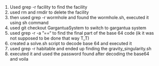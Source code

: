 1. Used grep -r facility to find the facility
2. ⁠used rm and rmdir to delete the facility
3. ⁠then used grep -r wormhole and found the wormhole.sh, executed it using sh command
4. ⁠used git checkout GargantuaSystem to switch to gargantua system
5. ⁠used grep -r -a ”==“ to find the final part of the base 64 code (ik it was not supposed to be done that way T_T)
6. created a solve.sh script to decode base 64 and executed it
7. ⁠used grep -r habitable and ended up finding the gravity_singularity.sh
8. ⁠executed it and used the password found after decoding the base64 and voila


